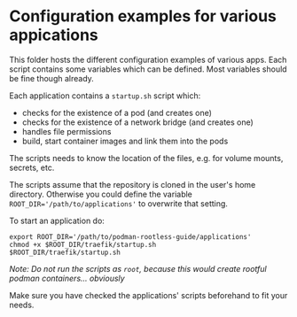 # Configuration examples for various appications

This folder hosts the different configuration examples of various apps. Each
script contains some variables which can be defined. Most variables should be
fine though already.

Each application contains a `startup.sh` script which:

* checks for the existence of a pod (and creates one)
* checks for the existence of a network bridge (and creates one)
* handles file permissions
* build, start container images and link them into the pods

The scripts needs to know the location of the files, e.g. for volume mounts,
secrets, etc.

The scripts assume that the repository is cloned in the user's home directory.
Otherwise you could define the variable `ROOT_DIR='/path/to/applications'` to
overwrite that setting.

To start an application do:

```console
export ROOT_DIR='/path/to/podman-rootless-guide/applications'
chmod +x $ROOT_DIR/traefik/startup.sh
$ROOT_DIR/traefik/startup.sh
```

*Note: Do not run the scripts as `root`, because this would create rootful
podman containers... obviously*

Make sure you have checked the applications' scripts beforehand to fit your
needs.
